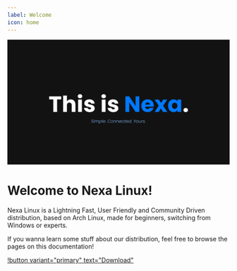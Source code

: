 ```yaml
---
label: Welcome
icon: home
---
```


![](https://raw.githubusercontent.com/NexaLinux/.github/refs/heads/main/wallpapers/thisisnexa.png)

# Welcome to Nexa Linux!

Nexa Linux is a Lightning Fast, User Friendly and Community Driven distribution, based on Arch Linux, made for beginners, switching from Windows or experts.

If you wanna learn some stuff about our distribution, feel free to browse the pages on this documentation!

[!button variant="primary" text="Download"](https://nexalinux.org/download)
